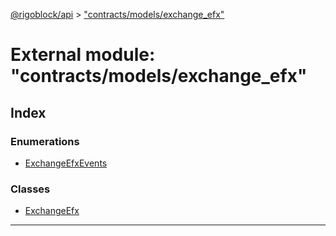 [@rigoblock/api](../README.md) > ["contracts/models/exchange_efx"](../modules/_contracts_models_exchange_efx_.md)

# External module: "contracts/models/exchange_efx"

## Index

### Enumerations

* [ExchangeEfxEvents](../enums/_contracts_models_exchange_efx_.exchangeefxevents.md)

### Classes

* [ExchangeEfx](../classes/_contracts_models_exchange_efx_.exchangeefx.md)

---

